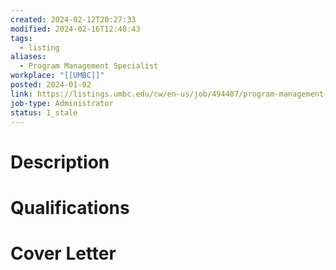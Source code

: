 ```yaml
---
created: 2024-02-12T20:27:33
modified: 2024-02-16T12:48:43
tags:
  - listing
aliases:
  - Program Management Specialist
workplace: "[[UMBC]]"
posted: 2024-01-02
link: https://listings.umbc.edu/cw/en-us/job/494407/program-management-specialist
job-type: Administrator
status: 1_stale
---
```

# Description

# Qualifications

# Cover Letter
